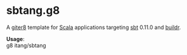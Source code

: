 # sbtang.g8  
A [giter8][g8] template for [Scala][scala] applications targeting [sbt][sbt] 0.11.0 and [buildr][buildr].

**Usage**:  
    g8 itang/sbtang  

[g8]: http://github.com/n8han/giter8#readme
[scala]: http://www.scala-lang.org
[sbt]: http://github.com/harrah/xsbt
[buildr]: http://buildr.apache.org
